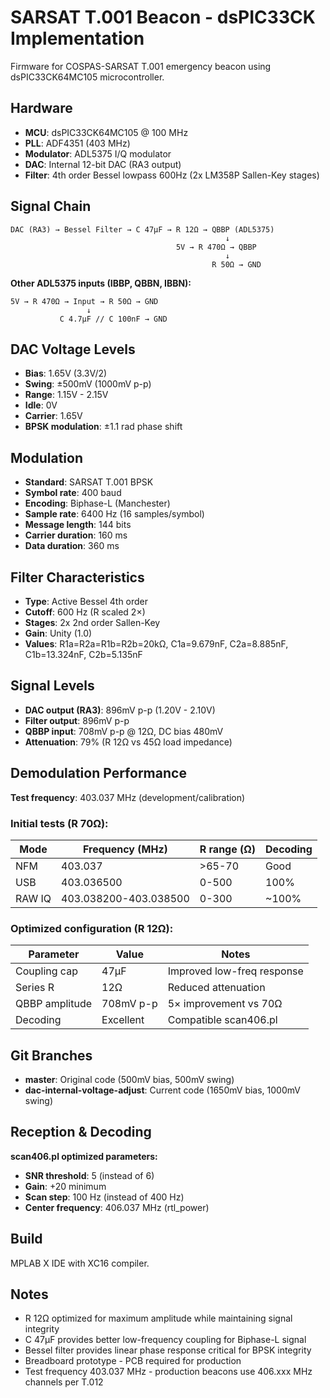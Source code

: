 # SARSAT T.001 Beacon - dsPIC33CK Implementation

Firmware for COSPAS-SARSAT T.001 emergency beacon using dsPIC33CK64MC105 microcontroller.

## Hardware

- **MCU**: dsPIC33CK64MC105 @ 100 MHz
- **PLL**: ADF4351 (403 MHz)
- **Modulator**: ADL5375 I/Q modulator
- **DAC**: Internal 12-bit DAC (RA3 output)
- **Filter**: 4th order Bessel lowpass 600Hz (2x LM358P Sallen-Key stages)

## Signal Chain

```
DAC (RA3) → Bessel Filter → C 47µF → R 12Ω → QBBP (ADL5375)
                                                ↓
                                     5V → R 470Ω → QBBP
                                                ↓
                                             R 50Ω → GND
```

**Other ADL5375 inputs (IBBP, QBBN, IBBN):**
```
5V → R 470Ω → Input → R 50Ω → GND
                 ↓
           C 4.7µF // C 100nF → GND
```

## DAC Voltage Levels

- **Bias**: 1.65V (3.3V/2)
- **Swing**: ±500mV (1000mV p-p)
- **Range**: 1.15V - 2.15V
- **Idle**: 0V
- **Carrier**: 1.65V
- **BPSK modulation**: ±1.1 rad phase shift

## Modulation

- **Standard**: SARSAT T.001 BPSK
- **Symbol rate**: 400 baud
- **Encoding**: Biphase-L (Manchester)
- **Sample rate**: 6400 Hz (16 samples/symbol)
- **Message length**: 144 bits
- **Carrier duration**: 160 ms
- **Data duration**: 360 ms

## Filter Characteristics

- **Type**: Active Bessel 4th order
- **Cutoff**: 600 Hz (R scaled 2×)
- **Stages**: 2x 2nd order Sallen-Key
- **Gain**: Unity (1.0)
- **Values**: R1a=R2a=R1b=R2b=20kΩ, C1a=9.679nF, C2a=8.885nF, C1b=13.324nF, C2b=5.135nF

## Signal Levels

- **DAC output (RA3)**: 896mV p-p (1.20V - 2.10V)
- **Filter output**: 896mV p-p
- **QBBP input**: 708mV p-p @ 12Ω, DC bias 480mV
- **Attenuation**: 79% (R 12Ω vs 45Ω load impedance)

## Demodulation Performance

**Test frequency**: 403.037 MHz (development/calibration)

### Initial tests (R 70Ω):
| Mode     | Frequency (MHz)       | R range (Ω) | Decoding |
|----------|----------------------|-------------|----------|
| NFM      | 403.037              | >65-70      | Good     |
| USB      | 403.036500           | 0-500       | 100%     |
| RAW IQ   | 403.038200-403.038500| 0-300       | ~100%    |

### Optimized configuration (R 12Ω):
| Parameter        | Value          | Notes                    |
|------------------|----------------|--------------------------|
| Coupling cap     | 47µF           | Improved low-freq response|
| Series R         | 12Ω            | Reduced attenuation       |
| QBBP amplitude   | 708mV p-p      | 5× improvement vs 70Ω    |
| Decoding         | Excellent      | Compatible scan406.pl     |

## Git Branches

- **master**: Original code (500mV bias, 500mV swing)
- **dac-internal-voltage-adjust**: Current code (1650mV bias, 1000mV swing)

## Reception & Decoding

**scan406.pl optimized parameters:**
- **SNR threshold**: 5 (instead of 6)
- **Gain**: +20 minimum
- **Scan step**: 100 Hz (instead of 400 Hz)
- **Center frequency**: 406.037 MHz (rtl_power)

## Build

MPLAB X IDE with XC16 compiler.

## Notes

- R 12Ω optimized for maximum amplitude while maintaining signal integrity
- C 47µF provides better low-frequency coupling for Biphase-L signal
- Bessel filter provides linear phase response critical for BPSK integrity
- Breadboard prototype - PCB required for production
- Test frequency 403.037 MHz - production beacons use 406.xxx MHz channels per T.012

